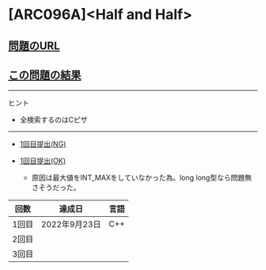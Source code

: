 # \[ARC096A\]\<Half and Half\>

## [問題のURL](https://atcoder.jp/contests/abc095/tasks/arc096_a)

## [この問題の結果](https://atcoder.jp/contests/abc095/submissions?f.Task=arc096_a&f.LanguageName=C%2B%2B&f.Status=AC&f.User=)

---

ヒント

* 全検索するのはCピザ

---

* [1回目提出(NG)](https://atcoder.jp/contests/abc095/submissions/35063903)

* [1回目提出(OK)](https://atcoder.jp/contests/abc095/submissions/35063993)

    * 原因は最大値をINT_MAXをしていなかった為。long long型なら問題無さそうだった。

| 回数 | 達成日 | 言語 |
| --- | ----- | ---- |
| 1回目 | 2022年9月23日 | C++ |
| 2回目 |  |  |
| 3回目 |  |  |
